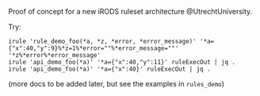Proof of concept for a new iRODS ruleset architecture
@UtrechtUniversity.

Try:

    irule 'rule_demo_foo(*a, *z, *error, *error_message)' '*a={"x":40,"y":9}%*z=1%*error=""%*error_message=""' '*z%*error%*error_message'
    irule 'api_demo_foo(*a)' '*a={"x":40,"y":11}' ruleExecOut | jq .
    irule 'api_demo_foo(*a)' '*a={"x":40}' ruleExecOut | jq .

(more docs to be added later, but see the examples in `rules_demo`)
